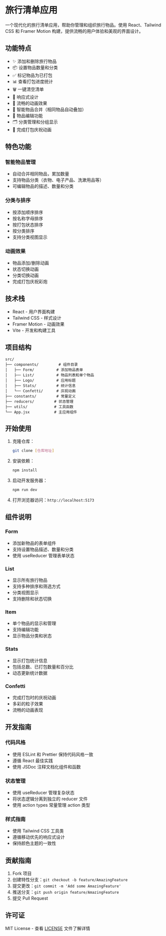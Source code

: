 # 旅行清单应用

一个现代化的旅行清单应用，帮助你管理和组织旅行物品。使用 React、Tailwind CSS 和 Framer Motion 构建，提供流畅的用户体验和美观的界面设计。

## 功能特点

- ✨ 添加和删除旅行物品
- 📦 设置物品数量和分类
- ✅ 标记物品为已打包
- 📊 查看打包进度统计
- 🗑️ 一键清空清单
- 🎯 响应式设计
- 🌈 流畅的动画效果
- 🔄 智能物品合并（相同物品自动叠加）
- 📝 物品编辑功能
- 🗂️ 分类管理和分组显示
- 🎉 完成打包庆祝动画

## 特色功能

### 智能物品管理

- 自动合并相同物品，累加数量
- 支持物品分类（衣物、电子产品、洗漱用品等）
- 可编辑物品的描述、数量和分类

### 分类与排序

- 按添加顺序排序
- 按名称字母排序
- 按打包状态排序
- 按分类排序
- 支持分类视图显示

### 动画效果

- 物品添加/删除动画
- 状态切换动画
- 分类切换动画
- 完成打包庆祝彩炮

## 技术栈

- React - 用户界面构建
- Tailwind CSS - 样式设计
- Framer Motion - 动画效果
- Vite - 开发和构建工具

## 项目结构

```
src/
├── components/         # 组件目录
│   ├── Form/          # 添加物品表单
│   ├── List/          # 物品列表和单个物品
│   ├── Logo/          # 应用标题
│   ├── Stats/         # 统计信息
│   └── Confetti/      # 庆祝动画
├── constants/         # 常量定义
├── reducers/         # 状态管理
├── utils/            # 工具函数
└── App.jsx           # 主应用组件
```

## 开始使用

1. 克隆仓库：

   ```bash
   git clone [仓库地址]
   ```

2. 安装依赖：

   ```bash
   npm install
   ```

3. 启动开发服务器：

   ```bash
   npm run dev
   ```

4. 打开浏览器访问：`http://localhost:5173`

## 组件说明

### Form

- 添加新物品的表单组件
- 支持设置物品描述、数量和分类
- 使用 useReducer 管理表单状态

### List

- 显示所有旅行物品
- 支持多种排序和筛选方式
- 分类视图显示
- 支持删除和状态切换

### Item

- 单个物品的显示和管理
- 支持编辑功能
- 显示物品分类和状态

### Stats

- 显示打包统计信息
- 包括总数、已打包数量和百分比
- 动态更新统计数据

### Confetti

- 完成打包时的庆祝动画
- 多彩的粒子效果
- 流畅的动画表现

## 开发指南

### 代码风格

- 使用 ESLint 和 Prettier 保持代码风格一致
- 遵循 React 最佳实践
- 使用 JSDoc 注释文档化组件和函数

### 状态管理

- 使用 useReducer 管理复杂状态
- 将状态逻辑分离到独立的 reducer 文件
- 使用 action types 常量管理 action 类型

### 样式指南

- 使用 Tailwind CSS 工具类
- 遵循移动优先的响应式设计
- 保持颜色主题的一致性

## 贡献指南

1. Fork 项目
2. 创建特性分支：`git checkout -b feature/AmazingFeature`
3. 提交更改：`git commit -m 'Add some AmazingFeature'`
4. 推送分支：`git push origin feature/AmazingFeature`
5. 提交 Pull Request

## 许可证

MIT License - 查看 [LICENSE](LICENSE) 文件了解详情
